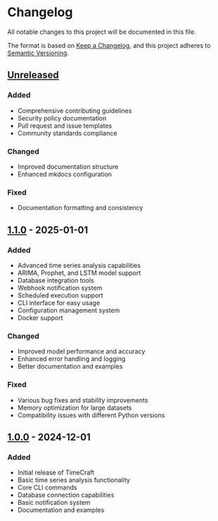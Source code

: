 # Changelog

All notable changes to this project will be documented in this file.

The format is based on [Keep a Changelog](https://keepachangelog.com/en/1.0.0/),
and this project adheres to [Semantic Versioning](https://semver.org/spec/v2.0.0.html).

## [Unreleased]

### Added
- Comprehensive contributing guidelines
- Security policy documentation
- Pull request and issue templates
- Community standards compliance

### Changed
- Improved documentation structure
- Enhanced mkdocs configuration

### Fixed
- Documentation formatting and consistency

## [1.1.0] - 2025-01-01

### Added
- Advanced time series analysis capabilities
- ARIMA, Prophet, and LSTM model support
- Database integration tools
- Webhook notification system
- Scheduled execution support
- CLI interface for easy usage
- Configuration management system
- Docker support

### Changed
- Improved model performance and accuracy
- Enhanced error handling and logging
- Better documentation and examples

### Fixed
- Various bug fixes and stability improvements
- Memory optimization for large datasets
- Compatibility issues with different Python versions

## [1.0.0] - 2024-12-01

### Added
- Initial release of TimeCraft
- Basic time series analysis functionality
- Core CLI commands
- Database connection capabilities
- Basic notification system
- Documentation and examples

[Unreleased]: https://github.com/rafa-mori/timecraft/compare/v1.1.0...HEAD
[1.1.0]: https://github.com/rafa-mori/timecraft/compare/v1.0.0...v1.1.0
[1.0.0]: https://github.com/rafa-mori/timecraft/releases/tag/v1.0.0
